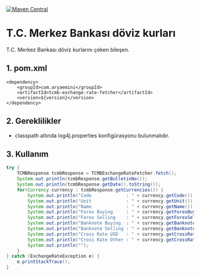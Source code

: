 [![Maven Central](https://maven-badges.herokuapp.com/maven-central/com.aryaemini/tcmb-exchange-rate-fetcher/badge.svg)](https://maven-badges.herokuapp.com/maven-central/com.aryaemini/tcmb-exchange-rate-fetcher/)
# T.C. Merkez Bankası döviz kurları

T.C. Merkez Bankası döviz kurlarını çeken bileşen.

## 1. pom.xml

    <dependency>
        <groupId>com.aryaemini</groupId>
        <artifactId>tcmb-exchange-rate-fetcher</artifactId>
        <version>${version}</version>
    </dependency>


## 2. Gereklilikler
* classpath altında log4j.properties konfigürasyonu bulunmalıdır.

## 3. Kullanım
```java
try {
    TCMBResponse tcmbResponse = TCMBExchangeRateFetcher.fetch();
    System.out.println(tcmbResponse.getBulletinNo());
    System.out.println(tcmbResponse.getDate().toString());
    for(Currency currency : tcmbResponse.getCurrencies()) {
        System.out.println("Code             : " + currency.getCode());
        System.out.println("Unit             : " + currency.getUnit());
        System.out.println("Name             : " + currency.getName());
        System.out.println("Forex Buying     : " + currency.getForexBuying());
        System.out.println("Forex Selling    : " + currency.getForexSelling());
        System.out.println("Banknote Buying  : " + currency.getBanknoteBuying());
        System.out.println("Banknote Selling : " + currency.getBanknoteSelling());
        System.out.println("Cross Rate USD   : " + currency.getCrossRateUsd());
        System.out.println("Cross Rate Other : " + currency.getCrossRateOther());
        System.out.println("");
    }
} catch (ExchangeRateException e) {
    e.printStackTrace();
}
```
